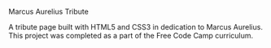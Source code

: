 Marcus Aurelius Tribute

A tribute page built with HTML5 and CSS3 in dedication to Marcus Aurelius. This project was completed as a part of the Free Code Camp curriculum.
